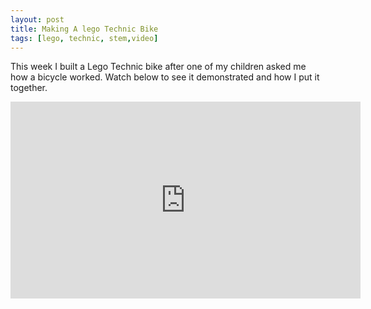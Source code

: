 ```yaml
---
layout: post
title: Making A lego Technic Bike
tags: [lego, technic, stem,video]
---
```

This week I built a Lego Technic bike after one of my children asked me how a bicycle worked. Watch below to see it demonstrated and how I put it together.

<iframe width="560" height="315" src="https://www.youtube.com/embed/ij74-jHRHtk?rel=0" frameborder="0" allowfullscreen="true"></iframe>

